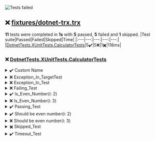 ![Tests failed](https://img.shields.io/badge/tests-5%20passed%2C%205%20failed%2C%201%20skipped-critical)
## ❌ <a id="user-content-r0" href="#r0">fixtures/dotnet-trx.trx</a>
**11** tests were completed in **1s** with **5** passed, **5** failed and **1** skipped.
|Test suite|Passed|Failed|Skipped|Time|
|:---|---:|---:|---:|---:|
|[DotnetTests.XUnitTests.CalculatorTests](#r0s0)|5✔️|5❌|1✖️|118ms|
### ❌ <a id="user-content-r0s0" href="#r0s0">DotnetTests.XUnitTests.CalculatorTests</a>
<details><summary>✔️ Custom Name</summary>
</details>
<details><summary>❌ Exception_In_TargetTest</summary>
error:

```
	System.DivideByZeroException : Attempted to divide by zero.
```

</details>
<details><summary>❌ Exception_In_Test</summary>
error:

```
	System.Exception : Test
```

</details>
<details><summary>❌ Failing_Test</summary>
error:

```
	Assert.Equal() Failure
	Expected: 3
	Actual:   2
```

</details>
<details><summary>✔️ Is_Even_Number(i: 2)</summary>
</details>
<details><summary>❌ Is_Even_Number(i: 3)</summary>
error:

```
	Assert.True() Failure
	Expected: True
	Actual:   False
```

</details>
<details><summary>✔️ Passing_Test</summary>
</details>
<details><summary>✔️ Should be even number(i: 2)</summary>
</details>
<details><summary>❌ Should be even number(i: 3)</summary>
error:

```
	Assert.True() Failure
	Expected: True
	Actual:   False
```

</details>
<details><summary>✖️ Skipped_Test</summary>
</details>
<details><summary>✔️ Timeout_Test</summary>
</details>